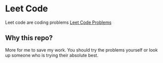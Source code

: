 # Leet Code
Leet code are coding problems [Leet Code Problems](https://leetcode.com/problemset/all/)

## Why this repo?
More for me to save my work.
You should try the problems yourself or look up someone who is trying their absolute best.

